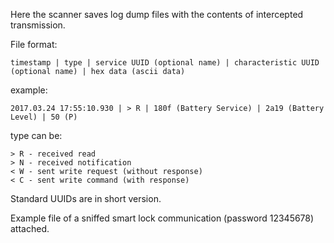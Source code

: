 Here the scanner saves log dump files with the contents of intercepted transmission.

File format:

`timestamp | type | service UUID (optional name) | characteristic UUID (optional name) | hex data (ascii data)`

example: 

`2017.03.24 17:55:10.930 | > R | 180f (Battery Service) | 2a19 (Battery Level) | 50 (P)`

type can be:
```
> R - received read
> N - received notification
< W - sent write request (without response)
< C - sent write command (with response)
```

Standard UUIDs are in short version.

Example file of a sniffed smart lock communication (password 12345678) attached.